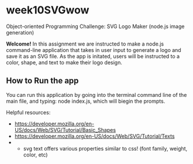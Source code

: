 # week10SVGwow
Object-oriented Programming Challenge: SVG Logo Maker (node.js image generation)

**Welcome!**
In this assignment we are instructed to make a node.js command-line application that takes in user input to generate a logo and save it as an SVG file.
As the app is initated, users will be instructed to a color, shape, and text to make their logo design.

## How to Run the app
You can run this application by going into the terminal command line of the main file, and typing: node index.js, which will biegin the prompts.

Helpful resources:
- https://developer.mozilla.org/en-US/docs/Web/SVG/Tutorial/Basic_Shapes
- https://developer.mozilla.org/en-US/docs/Web/SVG/Tutorial/Texts
- - svg text offers various properties similar to css! (font family, weight, color, etc)

